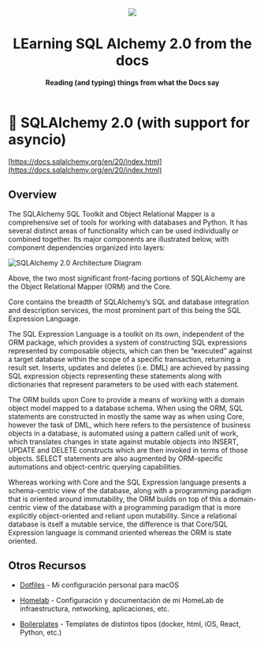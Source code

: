 <div align="center">
  <a href="https://oliverbarreto.com">
    <img src="https://www.oliverbarreto.com/images/site-logo.png" />
  </a>
</div>
<div align="center">
  <h1>LEarning SQL Alchemy 2.0 from the docs</h1>
  <strong>Reading (and typing) things from what the Docs say</strong>
</div>
<br>

# 🧪 SQLAlchemy 2.0 (with support for asyncio)

[https://docs.sqlalchemy.org/en/20/index.html](https://docs.sqlalchemy.org/en/20/index.html)

## Overview

The SQLAlchemy SQL Toolkit and Object Relational Mapper is a comprehensive set of tools for working with databases and Python. It has several distinct areas of functionality which can be used individually or combined together. Its major components are illustrated below, with component dependencies organized into layers:

![SQLAlchemy 2.0 Architecture Diagram](https://docs.sqlalchemy.org/en/20/_images/sqla_arch_small.png "SQLAlchemy 2.0 Architecture Diagram")

Above, the two most significant front-facing portions of SQLAlchemy are the Object Relational Mapper (ORM) and the Core.

Core contains the breadth of SQLAlchemy’s SQL and database integration and description services, the most prominent part of this being the SQL Expression Language.

The SQL Expression Language is a toolkit on its own, independent of the ORM package, which provides a system of constructing SQL expressions represented by composable objects, which can then be “executed” against a target database within the scope of a specific transaction, returning a result set. Inserts, updates and deletes (i.e. DML) are achieved by passing SQL expression objects representing these statements along with dictionaries that represent parameters to be used with each statement.

The ORM builds upon Core to provide a means of working with a domain object model mapped to a database schema. When using the ORM, SQL statements are constructed in mostly the same way as when using Core, however the task of DML, which here refers to the persistence of business objects in a database, is automated using a pattern called unit of work, which translates changes in state against mutable objects into INSERT, UPDATE and DELETE constructs which are then invoked in terms of those objects. SELECT statements are also augmented by ORM-specific automations and object-centric querying capabilities.

Whereas working with Core and the SQL Expression language presents a schema-centric view of the database, along with a programming paradigm that is oriented around immutability, the ORM builds on top of this a domain-centric view of the database with a programming paradigm that is more explicitly object-oriented and reliant upon mutability. Since a relational database is itself a mutable service, the difference is that Core/SQL Expression language is command oriented whereas the ORM is state oriented.

## Otros Recursos

- [Dotfiles](https://github.com/oliverbarreto/.dotfiles) - Mi configuración personal para macOS

- [Homelab](https://github.com/oliverbarreto/homelab) - Configuración y documentación de mi HomeLab de infraestructura, networking, aplicaciones, etc.

- [Boilerplates]() - Templates de distintos tipos (docker, html, iOS, React, Python, etc.)